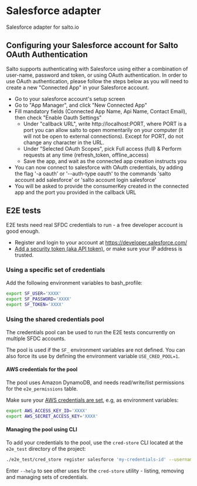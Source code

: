 # Salesforce adapter

Salesforce adapter for salto.io

## Configuring your Salesforce account for Salto OAuth Authentication
Salto supports authenticating with Salesforce using either a combination of user-name, password and token, or using OAuth authentication. In order to use OAuth authentication, please follow the steps below as you will need to create a new "Connected App" in your Salesforce account.
- Go to your salesforce account's setup screen
- Go to "App Manager", and click "New Connected App"
- Fill mandatory fields (Connected App Name, Api Name, Contact Email), then check "Enable Oauth Settings"
	- Under "callback URL", write http://localhost:PORT, where PORT is a port you can allow salto to open momentarily on your computer (it will not be open to external connections). Except for PORT, do not change any character in the URL.
	- Under "Selected OAuth Scopes", pick Full access (full) & Perform requests at any time (refresh_token, offline_access)
	- Save the app, and wait as the connected app creation instructs you
- You can now connect to salesforce with OAuth credentials, by adding the flag '-a oauth' or '--auth-type oauth' to the commands 'salto account add salesforce' or 'salto account login salesforce'
- You will be asked to provide the consumerKey created in the connected app and the port you provided in the callback URL
## E2E tests

E2E tests need real SFDC credentials to run - a free developer account is good enough.

- Register and login to your account at <https://developer.salesforce.com/>
- [Add a security token (aka API token)](https://help.salesforce.com/articleView?id=user_security_token.htm), or make sure your IP address is trusted.

### Using a specific set of credentials

Add the following environment variables to bash_profile:
```bash
export SF_USER='XXXX'
export SF_PASSWORD='XXXX'
export SF_TOKEN='XXXX'
```

### Using the shared credentials pool

The credentials pool can be used to run the E2E tests concurrently on multiple SFDC accounts.

The pool is used if the `SF_` environment variables are not defined. You can also force its use by defining the environment variable `USE_CRED_POOL=1`.

#### AWS credentials for the pool

The pool uses Amazon DynamoDB, and needs read/write/list permissions for the `e2e_permissions` table.

Make sure your [AWS credentials are set](https://docs.aws.amazon.com/cli/latest/userguide/cli-chap-configure.html), e.g, as environment variables:
```bash
export AWS_ACCESS_KEY_ID='XXXX'
export AWS_SECRET_ACCESS_KEY='XXXX'
```

#### Managing the pool using CLI

To add your credentials to the pool, use the `cred-store` CLI located at the `e2e_test` directory of the project:

```bash
./e2e_test/cred_store register salesforce 'my-credentials-id' --username='myuser@mydomain.com' --password='MYPASSWORD' --api-token='MYAPITOKEN'
```

Enter `--help` to see other uses for the `cred-store` utility - listing, removing and managing sets of credentials.
